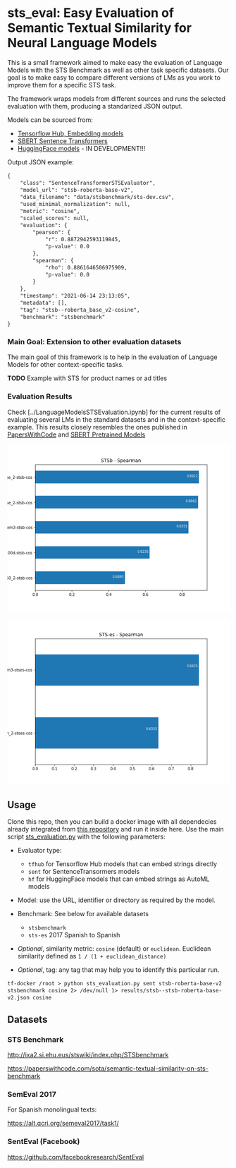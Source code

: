 # sts_eval: Easy Evaluation of Semantic Textual Similarity for Neural Language Models

This is a small framework aimed to make easy the evaluation of Language Models with the STS Benchmark as well as other task specific datasets. Our goal is to make easy to compare different versions of LMs as you work to improve them for a specific STS task.

The framework wraps models from different sources and runs the selected evaluation with them, producing a standarized JSON output.

Models can be sourced from:

- [Tensorflow Hub, Embedding models](https://tfhub.dev/s?module-type=text-embedding)
- [SBERT Sentence Transformers](https://www.sbert.net/docs/pretrained_models.html)
- [HuggingFace models](https://huggingface.co/models) - IN DEVELOPMENT!!!

Output JSON example:

```
{
    "class": "SentenceTransformerSTSEvaluator",
    "model_url": "stsb-roberta-base-v2",
    "data_filename": "data/stsbenchmark/sts-dev.csv",
    "used_minimal_normalization": null,
    "metric": "cosine",
    "scaled_scores": null,
    "evaluation": {
        "pearson": {
            "r": 0.8872942593119845,
            "p-value": 0.0
        },
        "spearman": {
            "rho": 0.8861646506975909,
            "p-value": 0.0
        }
    },
    "timestamp": "2021-06-14 23:13:05",
    "metadata": [],
    "tag": "stsb--roberta_base_v2-cosine",
    "benchmark": "stsbenchmark"
}
```

### Main Goal: Extension to other evaluation datasets

The main goal of this framework is to help in the evaluation of Language Models for other context-specific tasks. 

**TODO** Example with STS for product names or ad titles

### Evaluation Results

Check [../LanguageModelsSTSEvaluation.ipynb] for the current results of evaluating several LMs in the standard datasets and in the context-specific example. This results closely resembles the ones published in [PapersWithCode](https://paperswithcode.com/sota/semantic-textual-similarity-on-sts-benchmark) and [SBERT Pretrained Models](https://www.sbert.net/docs/pretrained_models.html)

![STSBenchmark results](img/stsb-spearman.png)

![STS-2017-es-es results](img/stses-spearman.png)


## Usage

Clone this repo, then you can build a docker image with all dependecies already integrated from [this repository](https://github.com/eduardofv/ai-denv) and run it inside here. Use the main script [sts_evaluation.py](sts_evaluation.py) with the following parameters:

- Evaluator type: 
	- `tfhub` for Tensorflow Hub models that can embed strings directly
	- `sent` for SentenceTransormers models
	- `hf` for HuggingFace models that can embed strings as AutoML models
 
- Model: use the URL, identifier or directory as required by the model.
- Benchmark: See below for available datasets
	- `stsbenchmark`
	- `sts-es` 2017 Spanish to Spanish 
- *Optional*, similarity metric: `cosine` (default) or `euclidean`. Euclidean similarity defined as `1 / (1 + euclidean_distance)`
- *Optional*, tag: any tag that may help you to identify this particular run.

```
tf-docker /root > python sts_evaluation.py sent stsb-roberta-base-v2 stsbenchmark cosine 2> /dev/null 1> results/stsb--stsb-roberta-base-v2.json cosine 
```

## Datasets

### STS Benchmark

http://ixa2.si.ehu.eus/stswiki/index.php/STSbenchmark

https://paperswithcode.com/sota/semantic-textual-similarity-on-sts-benchmark

### SemEval 2017

For Spanish monolingual texts:

https://alt.qcri.org/semeval2017/task1/

### SentEval (Facebook)

https://github.com/facebookresearch/SentEval

